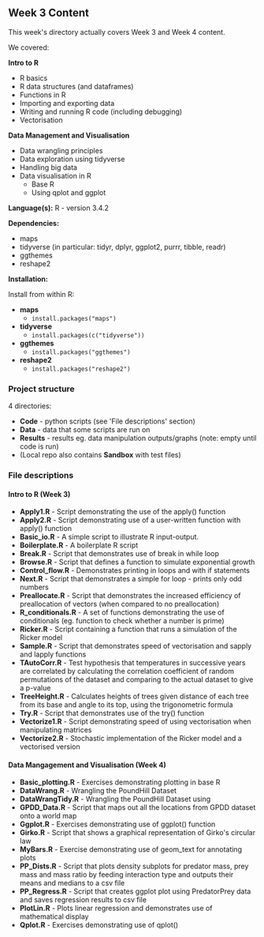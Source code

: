 ## Week 3 Content

This week's directory actually covers Week 3 and Week 4 content.

We covered:

**Intro to R**
- R basics
- R data structures (and dataframes)
- Functions in R
- Importing and exporting data
- Writing and running R code (including debugging)
- Vectorisation

**Data Management and Visualisation**
- Data wrangling principles
- Data exploration using tidyverse
- Handling big data
- Data visualisation in R
  - Base R
  - Using qplot and ggplot

**Language(s):** R - version 3.4.2

**Dependencies:**
- maps
- tidyverse (in particular: tidyr, dplyr, ggplot2, purrr, tibble, readr)
- ggthemes
- reshape2

**Installation:**

Install from within R:
- **maps**
  - `install.packages("maps")`
- **tidyverse**
  - `install.packages(c("tidyverse"))`
- **ggthemes**
  - `install.packages("ggthemes")`
- **reshape2**
  - `install.packages("reshape2")`


### Project structure

4 directories:
- **Code** - python scripts (see 'File descriptions' section)
- **Data** - data that some scripts are run on
- **Results** - results eg. data manipulation outputs/graphs (note: empty until code is run)
- (Local repo also contains **Sandbox** with test files)

### File descriptions

#### Intro to R (Week 3)
- **Apply1.R** - Script demonstrating the use of the apply() function
- **Apply2.R** - Script demonstrating use of a user-written function with apply() function
- **Basic_io.R** - A simple script to illustrate R input-output.
- **Boilerplate.R** - A boilerplate R script
- **Break.R** - Script that demonstrates use of break in while loop
- **Browse.R** - Script that defines a function to simulate exponential growth
- **Control_flow.R** - Demonstrates printing in loops and with if statements
- **Next.R** - Script that demonstrates a simple for loop - prints only odd numbers
- **Preallocate.R** - Script that demonstrates the increased efficiency of preallocation of vectors (when compared to no preallocation)
- **R_conditionals.R** - A set of functions demonstrating the use of conditionals (eg. function to check whether a number is prime)
- **Ricker.R** - Script containing a function that runs a simulation of the Ricker model
- **Sample.R** - Script that demonstrates speed of vectorisation and sapply and lapply functions
- **TAutoCorr.R** - Test hypothesis that temperatures in successive years are correlated by calculating the correlation coefficient of random permutations of the dataset and comparing to the actual dataset to give a p-value
- **TreeHeight.R** - Calculates heights of trees given distance of each tree from its base and angle to its top, using the trigonometric formula
- **Try.R** - Script that demonstrates use of the try() function
- **Vectorize1.R** - Script demonstrating speed of using vectorisation when manipulating matrices
- **Vectorize2.R** - Stochastic implementation of the Ricker model and a vectorised version

#### Data Mangagement and Visualisation (Week 4)
- **Basic_plotting.R** - Exercises demonstrating plotting in base R
- **DataWrang.R** - Wrangling the PoundHill Dataset
- **DataWrangTidy.R** - Wrangling the PoundHill Dataset using
- **GPDD_Data.R** - Script that maps out all the locations from GPDD dataset onto a world map
- **Ggplot.R** - Exercises demonstrating use of ggplot() function
- **Girko.R** - Script that shows a graphical representation of Girko's circular law
- **MyBars.R** - Exercise demonstrating use of geom_text for annotating plots
- **PP_Dists.R** - Script that plots density subplots for predator mass, prey mass and mass ratio by feeding interaction type and outputs their means and medians to a csv file
- **PP_Regress.R** - Script that creates ggplot plot using PredatorPrey data and saves regression results to csv file
- **PlotLin.R** - Plots linear regression and demonstrates use of mathematical display
- **Qplot.R** - Exercises demonstrating use of qplot()

